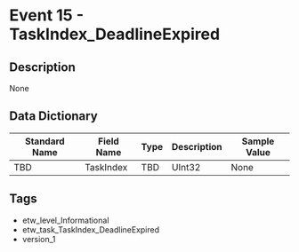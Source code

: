 # Event 15 - TaskIndex_DeadlineExpired

## Description
None

## Data Dictionary
|Standard Name|Field Name|Type|Description|Sample Value|
|---|---|---|---|---|
|TBD|TaskIndex|TBD|UInt32|None|None|

## Tags
* etw_level_Informational
* etw_task_TaskIndex_DeadlineExpired
* version_1